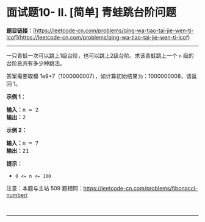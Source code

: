 # 面试题10- II. [简单] 青蛙跳台阶问题

**题目链接：**[https://leetcode-cn.com/problems/qing-wa-tiao-tai-jie-wen-ti-lcof](https://leetcode-cn.com/problems/qing-wa-tiao-tai-jie-wen-ti-lcof)

---

<div class="content__1Y2H">
 <div class="notranslate">
  <p>一只青蛙一次可以跳上1级台阶，也可以跳上2级台阶。求该青蛙跳上一个 <code>n</code>&nbsp;级的台阶总共有多少种跳法。</p> 
  <p>答案需要取模 1e9+7（1000000007），如计算初始结果为：1000000008，请返回 1。</p> 
  <p><strong>示例 1：</strong></p> 
  <pre class="language-text"><strong>输入：</strong>n = 2
<strong>输出：</strong>2
</pre> 
  <p><strong>示例 2：</strong></p> 
  <pre class="language-text"><strong>输入：</strong>n = 7
<strong>输出：</strong>21
</pre> 
  <p><strong>提示：</strong></p> 
  <ul> 
   <li><code>0 &lt;= n &lt;= 100</code></li> 
  </ul> 
  <p>注意：本题与主站 509 题相同：<a href="https://leetcode-cn.com/problems/fibonacci-number/">https://leetcode-cn.com/problems/fibonacci-number/</a></p> 
  <p>&nbsp;</p> 
 </div>
</div>

---

```

```